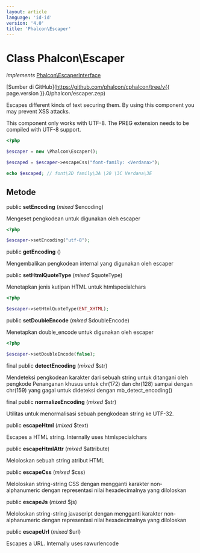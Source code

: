 ```yaml
---
layout: article
language: 'id-id'
version: '4.0'
title: 'Phalcon\Escaper'
---
```

# Class **Phalcon\Escaper**

*implements* [Phalcon\EscaperInterface](Phalcon_EscaperInterface)

[Sumber di GitHub](https://github.com/phalcon/cphalcon/tree/v{{ page.version }}.0/phalcon/escaper.zep)

Escapes different kinds of text securing them. By using this component you may prevent XSS attacks.

This component only works with UTF-8. The PREG extension needs to be compiled with UTF-8 support.

```php
<?php

$escaper = new \Phalcon\Escaper();

$escaped = $escaper->escapeCss("font-family: <Verdana>");

echo $escaped; // font\2D family\3A \20 \3C Verdana\3E

```

## Metode

public **setEncoding** (*mixed* $encoding)

Mengeset pengkodean untuk digunakan oleh escaper

```php
<?php

$escaper->setEncoding("utf-8");

```

public **getEncoding** ()

Mengembalikan pengkodean internal yang digunakan oleh escaper

public **setHtmlQuoteType** (*mixed* $quoteType)

Menetapkan jenis kutipan HTML untuk htmlspecialchars

```php
<?php

$escaper->setHtmlQuoteType(ENT_XHTML);

```

public **setDoubleEncode** (*mixed* $doubleEncode)

Menetapkan double_encode untuk digunakan oleh escaper

```php
<?php

$escaper->setDoubleEncode(false);

```

final public **detectEncoding** (*mixed* $str)

Mendeteksi pengkodean karakter dari sebuah string untuk ditangani oleh pengkode Penanganan khusus untuk chr(172) dan chr(128) sampai dengan chr(159) yang gagal untuk dideteksi dengan mb_detect_encoding()

final public **normalizeEncoding** (*mixed* $str)

Utilitas untuk menormalisasi sebuah pengkodean string ke UTF-32.

public **escapeHtml** (*mixed* $text)

Escapes a HTML string. Internally uses htmlspecialchars

public **escapeHtmlAttr** (*mixed* $attribute)

Meloloskan sebuah string atribut HTML

public **escapeCss** (*mixed* $css)

Meloloskan string-string CSS dengan mengganti karakter non-alphanumeric dengan representasi nilai hexadecimalnya yang diloloskan

public **escapeJs** (*mixed* $js)

Meloloskan string-string javascript dengan mengganti karakter non-alphanumeric dengan representasi nilai hexadecimalnya yang diloloskan

public **escapeUrl** (*mixed* $url)

Escapes a URL. Internally uses rawurlencode